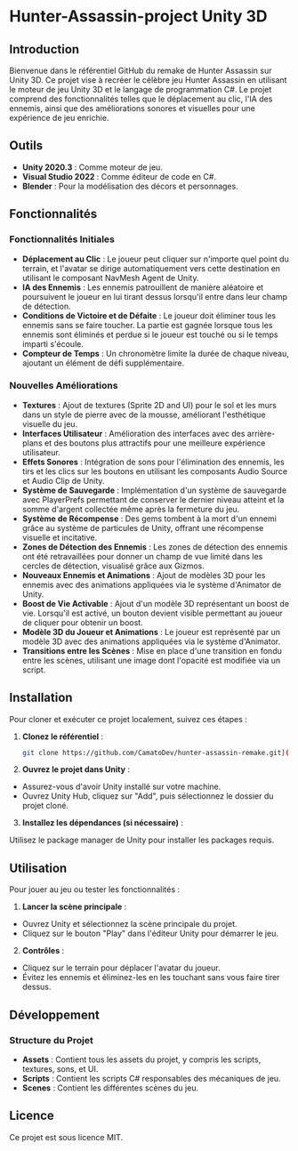 # Hunter-Assassin-project Unity 3D

## Introduction
Bienvenue dans le référentiel GitHub du remake de Hunter Assassin sur Unity 3D. Ce projet vise à recréer le célèbre jeu Hunter Assassin en utilisant le moteur de jeu Unity 3D et le langage de programmation C#. Le projet comprend des fonctionnalités telles que le déplacement au clic, l'IA des ennemis, ainsi que des améliorations sonores et visuelles pour une expérience de jeu enrichie.

## Outils 
- **Unity 2020.3** : Comme moteur de jeu.
- **Visual Studio 2022** : Comme éditeur de code en C#.
- **Blender** : Pour la modélisation des décors et personnages. 

## Fonctionnalités
### Fonctionnalités Initiales
- **Déplacement au Clic** : Le joueur peut cliquer sur n'importe quel point du terrain, et l'avatar se dirige automatiquement vers cette destination en utilisant le composant NavMesh Agent de Unity.
- **IA des Ennemis** : Les ennemis patrouillent de manière aléatoire et poursuivent le joueur en lui tirant dessus lorsqu'il entre dans leur champ de détection.
- **Conditions de Victoire et de Défaite** : Le joueur doit éliminer tous les ennemis sans se faire toucher. La partie est gagnée lorsque tous les ennemis sont éliminés et perdue si le joueur est touché ou si le temps imparti s'écoule.
- **Compteur de Temps** : Un chronomètre limite la durée de chaque niveau, ajoutant un élément de défi supplémentaire.

### Nouvelles Améliorations
- **Textures** : Ajout de textures (Sprite 2D and UI) pour le sol et les murs dans un style de pierre avec de la mousse, améliorant l'esthétique visuelle du jeu.
- **Interfaces Utilisateur** : Amélioration des interfaces avec des arrière-plans et des boutons plus attractifs pour une meilleure expérience utilisateur.
- **Effets Sonores** : Intégration de sons pour l'élimination des ennemis, les tirs et les clics sur les boutons en utilisant les composants Audio Source et Audio Clip de Unity.
- **Système de Sauvegarde** : Implémentation d'un système de sauvegarde avec PlayerPrefs permettant de conserver le dernier niveau atteint et la somme d'argent collectée même après la fermeture du jeu.
- **Système de Récompense** : Des gems tombent à la mort d'un ennemi grâce au système de particules de Unity, offrant une récompense visuelle et incitative.
- **Zones de Détection des Ennemis** : Les zones de détection des ennemis ont été retravaillées pour donner un champ de vue limité dans les cercles de détection, visualisé grâce aux Gizmos.
- **Nouveaux Ennemis et Animations** : Ajout de modèles 3D pour les ennemis avec des animations appliquées via le système d'Animator de Unity.
- **Boost de Vie Activable** : Ajout d'un modèle 3D représentant un boost de vie. Lorsqu'il est activé, un bouton devient visible permettant au joueur de cliquer pour obtenir un boost.
- **Modèle 3D du Joueur et Animations** : Le joueur est représenté par un modèle 3D avec des animations appliquées via le système d'Animator.
- **Transitions entre les Scènes** : Mise en place d'une transition en fondu entre les scènes, utilisant une image dont l'opacité est modifiée via un script.



## Installation
Pour cloner et exécuter ce projet localement, suivez ces étapes :

1. **Clonez le référentiel** :
   ```bash
   git clone https://github.com/CamatoDev/hunter-assassin-remake.git](https://github.com/CamatoDev/Hunter-Assassin-project.git

2. **Ouvrez le projet dans Unity** :
- Assurez-vous d'avoir Unity installé sur votre machine.
- Ouvrez Unity Hub, cliquez sur "Add", puis sélectionnez le dossier du projet cloné.

3. **Installez les dépendances (si nécessaire)** :

Utilisez le package manager de Unity pour installer les packages requis.

## Utilisation
Pour jouer au jeu ou tester les fonctionnalités :

1. **Lancer la scène principale** :

- Ouvrez Unity et sélectionnez la scène principale du projet.
- Cliquez sur le bouton "Play" dans l'éditeur Unity pour démarrer le jeu.

2. **Contrôles** :

- Cliquez sur le terrain pour déplacer l'avatar du joueur.
- Évitez les ennemis et éliminez-les en les touchant sans vous faire tirer dessus.

## Développement
### Structure du Projet
- **Assets** : Contient tous les assets du projet, y compris les scripts, textures, sons, et UI.
- **Scripts** : Contient les scripts C# responsables des mécaniques de jeu.
- **Scenes** : Contient les différentes scènes du jeu.

## Licence
Ce projet est sous licence MIT.
